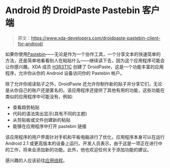 # Android 的 DroidPaste Pastebin 客户端

> 原文：<https://www.xda-developers.com/droidpaste-pastebin-client-for-android/>

如果你使用[Pastebin](http://pastebin.com/)——无论是作为一个协作工具，一个分享文本的快速简单的方法，还是简单地看看别人在粘贴什么——继续读下去，因为这个应用程序可能会让你感兴趣。XDA 成员 [H3R3T1C](http://forum.xda-developers.com/member.php?u=4535362) 创建了 DroidPaste，这是一个功能丰富的应用程序，允许你从你的 Android 设备访问你的 Pastebin 帐户。

除了允许你阅读贴子之外，DroidPaste 还允许你制作新的贴子并分享它们，无论是从你自己的账户还是匿名的。该应用程序还提供了其他有用的功能，这些功能在类似的应用程序中可能没有，例如:

*   查看趋势粘贴
*   代码的语法突出显示(具有不同的主题)
*   从剪贴板或文件创建新的粘贴
*   能够在应用程序中打开 pastebin 链接

该应用程序的用户界面针对手机和平板电脑进行了优化，应用程序本身可以在运行 Android 2.1 或更高版本的设备上运行。开发人员表示，由于这是一项正在进行中的工作，将来会添加新的功能。此外，他也欢迎任何关于添加功能的建议。

感兴趣的人应该前往[应用线程](http://forum.xda-developers.com/showthread.php?t=1655869)。